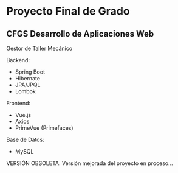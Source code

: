 # Proyecto Final de Grado
## CFGS Desarrollo de Aplicaciones Web

Gestor de Taller Mecánico

Backend:

- Spring Boot
- Hibernate
- JPA/JPQL
- Lombok

Frontend:

- Vue.js
- Axios
- PrimeVue (Primefaces)

Base de Datos:

- MySQL

VERSIÓN OBSOLETA. Versión mejorada del proyecto en proceso...
